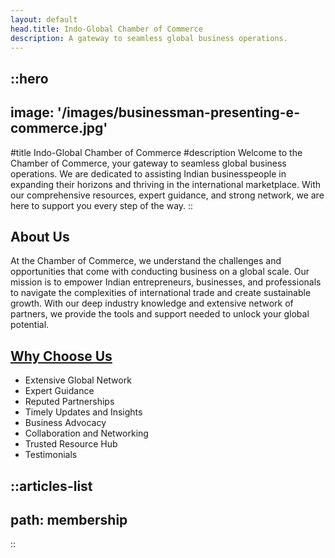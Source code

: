 ```yaml
---
layout: default
head.title: Indo-Global Chamber of Commerce
description: A gateway to seamless global business operations.
---
```


::hero
---
image: '/images/businessman-presenting-e-commerce.jpg'
---
#title
Indo-Global Chamber of Commerce
#description
Welcome to the Chamber of Commerce, your gateway to seamless global business operations. We are dedicated to assisting Indian businesspeople in expanding their horizons and thriving in the international marketplace. With our comprehensive resources, expert guidance, and strong network, we are here to support you every step of the way.
::

## About Us
At the Chamber of Commerce, we understand the challenges and opportunities that come with conducting business on a global scale. Our mission is to empower Indian entrepreneurs, businesses, and professionals to navigate the complexities of international trade and create sustainable growth. With our deep industry knowledge and extensive network of partners, we provide the tools and support needed to unlock your global potential.

## [Why Choose Us](/membership#why-choose-us)
- Extensive Global Network
- Expert Guidance
- Reputed Partnerships
- Timely Updates and Insights
- Business Advocacy
- Collaboration and Networking
- Trusted Resource Hub
- Testimonials

::articles-list
---
path: membership
---
::

<!-- ::gallery
---
images:
  - /images/businessman-holding-light-bulb-on-chalkboard.jpg
  - /images/businessman-holding-light-bulb-on-chalkboard.jpg
  - /images/businessman-holding-light-bulb-on-chalkboard.jpg
---
:: -->
